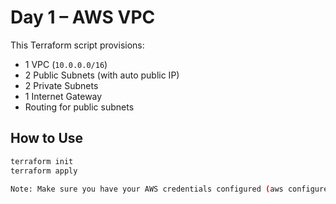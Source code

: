 # Day 1 – AWS VPC

This Terraform script provisions:

- 1 VPC (`10.0.0.0/16`)
- 2 Public Subnets (with auto public IP)
- 2 Private Subnets
- 1 Internet Gateway
- Routing for public subnets

## How to Use

```bash
terraform init
terraform apply

Note: Make sure you have your AWS credentials configured (aws configure) or exported as environment variables.